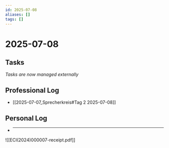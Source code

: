 ```yaml
---
id: 2025-07-08
aliases: []
tags: []
---
```


# 2025-07-08

## Tasks

*Tasks are now managed externally*

## Professional Log

- [[2025-07-07_Sprecherkreis#Tag 2 2025-07-08]]

## Personal Log

- ***

![[ECI(2024)000007-receipt.pdf]]
